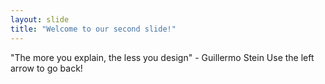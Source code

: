 ```yaml
---
layout: slide
title: "Welcome to our second slide!"
---
```

"The more you explain, the less you design" - Guillermo Stein
Use the left arrow to go back!

